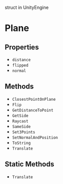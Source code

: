struct in UnityEngine
# Plane

## Properties
- `distance`
- `flipped`
- `normal`
## Methods
- `ClosestPointOnPlane`
- `Flip`
- `GetDistanceToPoint`
- `GetSide`
- `Raycast`
- `SameSide`
- `Set3Points`
- `SetNormalAndPosition`
- `ToString`
- `Translate`
## Static Methods
- `Translate`
